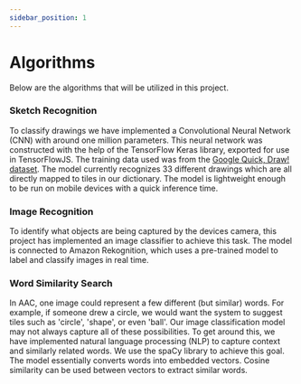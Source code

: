 ```yaml
---
sidebar_position: 1
---
```

# Algorithms

Below are the algorithms that will be utilized in this project. 

### Sketch Recognition

To classify drawings we have implemented a Convolutional Neural Network (CNN) with around one million parameters. This neural network was constructed with the help of the TensorFlow Keras library, exported for use in TensorFlowJS. The training data used was from the [Google Quick, Draw! dataset](https://quickdraw.withgoogle.com/data). The model currently recognizes 33 different drawings which are all directly mapped to tiles in our dictionary. The model is lightweight enough to be run on mobile devices with a quick inference time. 

### Image Recognition

To identify what objects are being captured by the devices camera, this project has implemented an image classifier to achieve this task. The model is connected to Amazon Rekognition, which uses a pre-trained model to label and classify images in real time.

### Word Similarity Search

In AAC, one image could represent a few different (but similar) words. For example, if someone drew a circle, we would want the system to suggest tiles such as 'circle', 'shape', or even 'ball'. Our image classification model may not always capture all of these possibilities. To get around this, we have implemented natural language processing (NLP) to capture context and similarly related words. We use the spaCy library to achieve this goal. The model essentially converts words into embedded vectors. Cosine similarity can be used between vectors to extract similar words.
